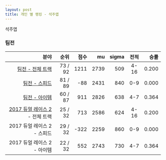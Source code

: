 ```yaml
---
layout: post
title: 개인 별 랭킹 - 석주엽
---
```


석주엽


### 팀전

| 분야 | 순위 | 점수 | mu | sigma | 전적 | 승률 |
|---:|---:|---:|---:|---:|:---:|---:|
| [팀전 - 전체 트랙](../team-full) | 73 / 92 | 1211 | 2739 | 509 | 4-16 | 0.200 |
| [팀전 - 스피드](../team-speed) | 81 / 89 | -88 | 2431 | 840 | 0-9 | 0.000 |
| [팀전 - 아이템](../team-item) | 60 / 87 | 911 | 2826 | 638 | 4-7 | 0.364 |
| [2017 듀얼 레이스 2](../teams-t2017_1) - 전체 트랙 | 25 / 32 | 713 | 2586 | 624 | 4-16 | 0.200 |
| 2017 듀얼 레이스 2 - 스피드 | 29 / 32 | -322 | 2259 | 860 | 0-9 | 0.000 |
| 2017 듀얼 레이스 2 - 아이템 | 22 / 32 | 552 | 2743 | 730 | 4-7 | 0.364 |
